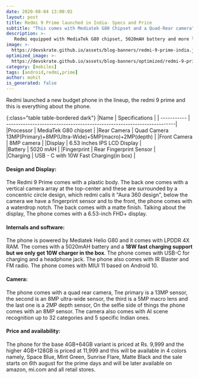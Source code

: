 ```yaml
---
date: 2020-08-04 13:00:02
layout: post
title: Redmi 9 Prime launched in India- Specs and Price
subtitle: "This comes with Mediatek G80 Chipset and a Quad-Rear camera"
description: >-
   Redmi equipped with MediaTek G80 chipset, 5020mAH battery and more launched in India here is everything you need to know.
image: >-
  https://devskrate.github.io/assets/blog-banners/redmi-9-prime-india.jpg
optimized_image: >-
  https://devskrate.github.io/assets/blog-banners/optimized/redmi-9-prime-india.webp
category: [mobiles]
tags: [android,redmi,prime]
author: mohit
is_generated: false
---
```

Redmi launched a new budget phone in the lineup, the redmi 9 prime and this is everything about the phone.

{:class="table table-bordered dark"}
|Name         | Specifications                                                         |
| ----------- | -----------------------------------------------------------------------|
|Processor    | MediaTek G80 chipset                                                   |
|Rear Camera  | Quad Camera 13MP(Primary)+8MP(Ultra-Wide)+5MP(macro)+2MP(depth)        |
|Front Camera | 8MP camera                                                             |
|Display      | 6.53 inches IPS LCD Display                                            |           
|Battery      | 5020 mAH                                                               |
|Fingerprint  | Rear Fingerprint Sensor                                                |  
|Charging     | USB - C with 10W Fast Charging(in box)                                 |

#### Design and Display:
The Redmi 9 Prime comes with a plastic body. The back one comes with a vertical camera array at the top-center and these are surrounded by a concentric circle design, which redmi calls it "Aura 360 design", below the camera we have a fingerprint sensor and to the front, the phone comes with a waterdrop notch. The back comes with a matte finish. Talking about the display, The phone comes with a 6.53-inch FHD+ display.  
#### Internals and software:
The phone is powered by Mediatek Helio G80 and it comes with LPDDR 4X RAM. The comes with a 5020mAH battery and a **18W fast charging support but we only get 10W charger in the box**. The phone comes with USB-C for charging and a headphone jack. The phone also comes with IR Blaster and FM radio. The phone comes with MIUI 11 based on Android 10.
#### Camera:
The phone comes with a quad rear camera, Tne primary is a 13MP sensor, the second is an 8MP ultra-wide sensor, the third is a 5MP macro lens and the last one is a 2MP depth sensor, On the selfie side of things the phone comes with an 8MP sensor. The camera also comes with AI scene recognition up to 32 categories and 5 specific Indian ones.
#### Price and availability:
The phone for the base 4GB+64GB variant is priced at Rs. 9,999 and the higher 4GB+128GB is priced at 11,999 and this will be available in 4 colors namely, Space Blue, Mint Green, Sunrise Flare, Matte Black and the sale starts on 6th august for the prime days and will be later available on amazon, mi.com and all retail stores.
